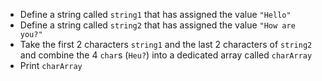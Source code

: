 - Define a string called `string1` that has assigned the value `"Hello"`
- Define a string called `string2` that has assigned the value `"How are you?"`
- Take the first 2 characters `string1` and the last 2 characters of `string2` and combine the 4 `char`s (`Heu?`) into a dedicated array called `charArray`
- Print `charArray`
